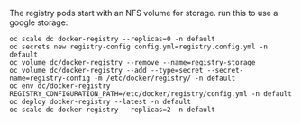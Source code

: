 The registry pods start with an NFS volume for storage.
run this to use a google storage:

```
oc scale dc docker-registry --replicas=0 -n default
oc secrets new registry-config config.yml=registry.config.yml -n default
oc volume dc/docker-registry --remove --name=registry-storage
oc volume dc/docker-registry --add --type=secret --secret-name=registry-config -m /etc/docker/registry/ -n default
oc env dc/docker-registry REGISTRY_CONFIGURATION_PATH=/etc/docker/registry/config.yml -n default
oc deploy docker-registry --latest -n default
oc scale dc docker-registry --replicas=2 -n default
```